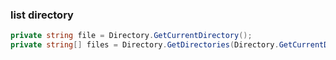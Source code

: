 ### list directory
```c#
private string file = Directory.GetCurrentDirectory();
private string[] files = Directory.GetDirectories(Directory.GetCurrentDirectory());
```
